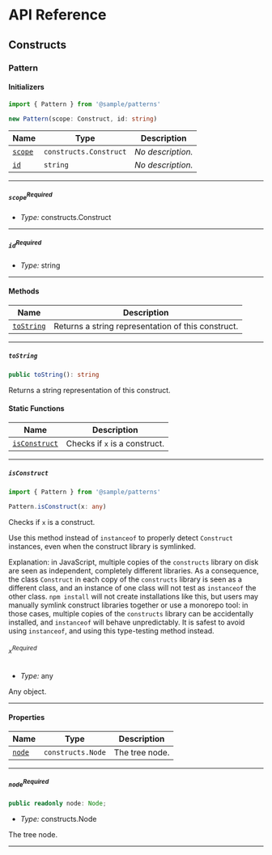 # API Reference <a name="API Reference" id="api-reference"></a>

## Constructs <a name="Constructs" id="Constructs"></a>

### Pattern <a name="Pattern" id="@sample/patterns.Pattern"></a>

#### Initializers <a name="Initializers" id="@sample/patterns.Pattern.Initializer"></a>

```typescript
import { Pattern } from '@sample/patterns'

new Pattern(scope: Construct, id: string)
```

| **Name** | **Type** | **Description** |
| --- | --- | --- |
| <code><a href="#@sample/patterns.Pattern.Initializer.parameter.scope">scope</a></code> | <code>constructs.Construct</code> | *No description.* |
| <code><a href="#@sample/patterns.Pattern.Initializer.parameter.id">id</a></code> | <code>string</code> | *No description.* |

---

##### `scope`<sup>Required</sup> <a name="scope" id="@sample/patterns.Pattern.Initializer.parameter.scope"></a>

- *Type:* constructs.Construct

---

##### `id`<sup>Required</sup> <a name="id" id="@sample/patterns.Pattern.Initializer.parameter.id"></a>

- *Type:* string

---

#### Methods <a name="Methods" id="Methods"></a>

| **Name** | **Description** |
| --- | --- |
| <code><a href="#@sample/patterns.Pattern.toString">toString</a></code> | Returns a string representation of this construct. |

---

##### `toString` <a name="toString" id="@sample/patterns.Pattern.toString"></a>

```typescript
public toString(): string
```

Returns a string representation of this construct.

#### Static Functions <a name="Static Functions" id="Static Functions"></a>

| **Name** | **Description** |
| --- | --- |
| <code><a href="#@sample/patterns.Pattern.isConstruct">isConstruct</a></code> | Checks if `x` is a construct. |

---

##### `isConstruct` <a name="isConstruct" id="@sample/patterns.Pattern.isConstruct"></a>

```typescript
import { Pattern } from '@sample/patterns'

Pattern.isConstruct(x: any)
```

Checks if `x` is a construct.

Use this method instead of `instanceof` to properly detect `Construct`
instances, even when the construct library is symlinked.

Explanation: in JavaScript, multiple copies of the `constructs` library on
disk are seen as independent, completely different libraries. As a
consequence, the class `Construct` in each copy of the `constructs` library
is seen as a different class, and an instance of one class will not test as
`instanceof` the other class. `npm install` will not create installations
like this, but users may manually symlink construct libraries together or
use a monorepo tool: in those cases, multiple copies of the `constructs`
library can be accidentally installed, and `instanceof` will behave
unpredictably. It is safest to avoid using `instanceof`, and using
this type-testing method instead.

###### `x`<sup>Required</sup> <a name="x" id="@sample/patterns.Pattern.isConstruct.parameter.x"></a>

- *Type:* any

Any object.

---

#### Properties <a name="Properties" id="Properties"></a>

| **Name** | **Type** | **Description** |
| --- | --- | --- |
| <code><a href="#@sample/patterns.Pattern.property.node">node</a></code> | <code>constructs.Node</code> | The tree node. |

---

##### `node`<sup>Required</sup> <a name="node" id="@sample/patterns.Pattern.property.node"></a>

```typescript
public readonly node: Node;
```

- *Type:* constructs.Node

The tree node.

---





